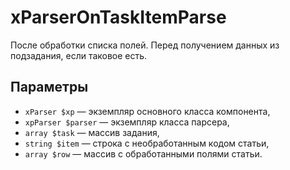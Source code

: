 # xParserOnTaskItemParse

После обработки списка полей. Перед получением данных из подзадания, если таковое есть.

## Параметры

* `xParser $xp` — экземпляр основного класса компонента,
* `xpParser $parser` — экземпляр класса парсера,
* `array $task` — массив задания,
* `string $item` — строка с необработанным кодом статьи,
* `array $row` — массив с обработанными полями статьи.
